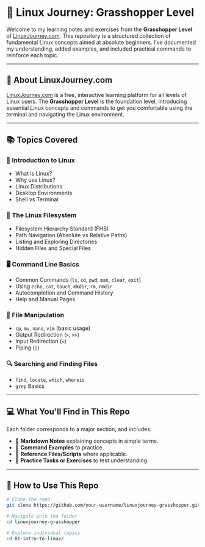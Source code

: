 # 🐛 Linux Journey: Grasshopper Level

Welcome to my learning notes and exercises from the **Grasshopper Level** of [LinuxJourney.com](https://linuxjourney.com). This repository is a structured collection of fundamental Linux concepts aimed at absolute beginners. I’ve documented my understanding, added examples, and included practical commands to reinforce each topic.

---

## 🧭 About LinuxJourney.com

[LinuxJourney.com](https://linuxjourney.com) is a free, interactive learning platform for all levels of Linux users. The **Grasshopper Level** is the foundation level, introducing essential Linux concepts and commands to get you comfortable using the terminal and navigating the Linux environment.

---

## 📚 Topics Covered

### 🐧 Introduction to Linux
- What is Linux?
- Why use Linux?
- Linux Distributions
- Desktop Environments
- Shell vs Terminal

### 📁 The Linux Filesystem
- Filesystem Hierarchy Standard (FHS)
- Path Navigation (Absolute vs Relative Paths)
- Listing and Exploring Directories
- Hidden Files and Special Files

### 🖥️ Command Line Basics
- Common Commands (`ls`, `cd`, `pwd`, `man`, `clear`, `exit`)
- Using `echo`, `cat`, `touch`, `mkdir`, `rm`, `rmdir`
- Autocompletion and Command History
- Help and Manual Pages

### 📝 File Manipulation
- `cp`, `mv`, `nano`, `vim` (basic usage)
- Output Redirection (`>`, `>>`)
- Input Redirection (`<`)
- Piping (`|`)

### 🔍 Searching and Finding Files
- `find`, `locate`, `which`, `whereis`
- `grep` Basics

---

## 💻 What You'll Find in This Repo

Each folder corresponds to a major section, and includes:
- 📒 **Markdown Notes** explaining concepts in simple terms.
- 🧪 **Command Examples** to practice.
- 📂 **Reference Files/Scripts** where applicable.
- 📝 **Practice Tasks or Exercises** to test understanding.

---

## 🚀 How to Use This Repo

```bash
# Clone the repo
git clone https://github.com/your-username/linuxjourney-grasshopper.git

# Navigate into the folder
cd linuxjourney-grasshopper

# Explore individual topics
cd 01-intro-to-linux/
